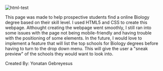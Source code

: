 ![html-test](https://user-images.githubusercontent.com/41601772/119990955-cb721280-bf7d-11eb-9d1e-017eb0d2f0b2.png)

This page was made to help prospective students find a online Biology degree based on their skill level. 
I used HTML5 and CSS to create this webpage. 
Althought creating the webpage went smoothly, I still ran into some issues with the page not being mobile-friendly and having trouble with the positioning of some elements. 
In the future, I would love to implement a feature that will list the top schools for Biology degrees before having to turn to the drop down menu. This will give the user a "sneak preview" of the schools they would want to look into.

Created By: Yonatan Gebreyesus
